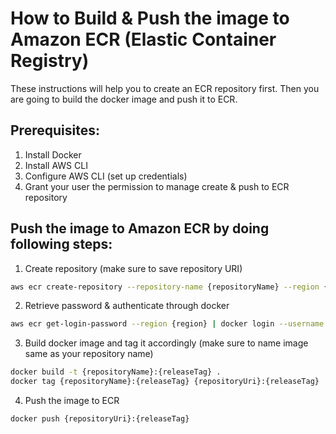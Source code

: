 # How to Build & Push the image to Amazon ECR (Elastic Container Registry)

These instructions will help you to create an ECR repository first. Then you are going to build the docker image and push it to ECR.

## Prerequisites:
1. Install Docker
2. Install AWS CLI
3. Configure AWS CLI (set up credentials)
4. Grant your user the permission to manage create & push to ECR repository

## Push the image to Amazon ECR by doing following steps:

1. Create repository (make sure to save repository URI)
```bash
aws ecr create-repository --repository-name {repositoryName} --region {region}
```

2. Retrieve password & authenticate through docker
```bash
aws ecr get-login-password --region {region} | docker login --username AWS --password-stdin {repositoryUri}
```

3. Build docker image and tag it accordingly (make sure to name image same as your repository name)
```bash
docker build -t {repositoryName}:{releaseTag} .
docker tag {repositoryName}:{releaseTag} {repositoryUri}:{releaseTag}
```

4. Push the image to ECR
```bash
docker push {repositoryUri}:{releaseTag}
```